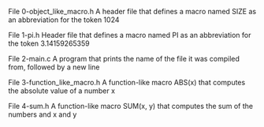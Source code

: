 File 0-object_like_macro.h
A header file that defines a macro named SIZE as an abbreviation for the token 1024

File 1-pi.h
Header file that defines a macro named PI as an abbreviation for the token 3.14159265359

File 2-main.c
A program that prints the name of the file it was compiled from, followed by a new line

File 3-function_like_macro.h
A function-like macro ABS(x) that computes the absolute value of a number x

File 4-sum.h
A function-like macro SUM(x, y) that computes the sum of the numbers and x and y

